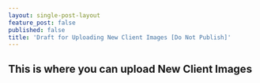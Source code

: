 ```yaml
---
layout: single-post-layout
feature_post: false
published: false
title: 'Draft for Uploading New Client Images [Do Not Publish]'
---
```

## This is where you can upload New Client Images


